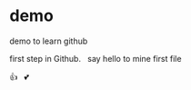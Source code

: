 # demo

demo to learn github

first step in Github.
 
say hello to mine first file

:+1:
 
:two_hearts:
